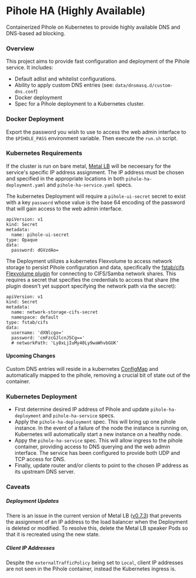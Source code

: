 # Pihole HA (Highly Available)
Containerized Pihole on Kubernetes to provide highly available DNS and DNS-based ad blocking.

### Overview
This project aims to provide fast configuration and deployment of the Pihole service.  It includes:

- Default adlist and whitelist configurations.
- Ability to apply custom DNS entries (see: `data/dnsmasq.d/custom-dns.conf`)
- Docker deployment
- Spec for a Pihole deployment to a Kubernetes cluster.  

### Docker Deployment
Export the password you wish to use to access the web admin interface to the `$PIHOLE_PASS` environment variable.  Then execute the `run.sh` script.

### Kubernetes Requirements
If the cluster is run on bare metal, [Metal LB](https://metallb.universe.tf/) will be neceesary for the service's specific IP address assignment.  The IP address must be chosen and specified in the appropriate locations in both `pihole-ha-deployment.yaml` and `pihole-ha-service.yaml` specs.

The kubernetes Deployment will require a `pihole-ui-secret` secret to exist with a key `password` whose value is the base 64 encoding of the password that will gain access to the web admin interface.

```
apiVersion: v1
kind: Secret
metadata:
  name: pihole-ui-secret
type: Opaque
data:
  password: dGVzdAo=
```

The Deployment utilizes a kubernetes Flexvolume to access network storage to persist Pihole configuration and data, specifically the [fstab/cifs Flexvolume plugin](https://github.com/fstab/cifs) for connecting to CIFS/Samba network shares.  This requires a secret that specifies the credentials to access that share (the plugin doesn't yet support specifying the network path via the secret):

```
apiVersion: v1
kind: Secret
metadata:
  name: network-storage-cifs-secret
  namespace: default
type: fstab/cifs
data:
  username: 'dXNlcgo='
  password: 'cmFzcGJlcnJ5Cg=='
  # networkPath: 'Ly8xLjIuMy40Ly9waWhvbGUK'
 ```

#### Upcoming Changes
Custom DNS entries will reside in a kubernetes [ConfigMap](https://github.com/MoJo2600/pihole-kubernetes/blob/master/configmap-pihole-custom-dnsmasq.yml) and automatically mapped to the pihole, removing a crucial bit of state out of the container.

### Kubernetes Deployment
- First determine desired IP address of Pihole and update `pihole-ha-deployment` and `pihole-ha-service` specs.
- Apply the `pihole-ha-deployment` spec.  This will bring up one pihole instance.  In the event of a failure of the node the instance is running on, Kubernetes will automatically start a new instance on a healthy node.
- Appy the `pihole-ha-service` spec.  This will allow ingress to the pihole container, providing access to DNS querying and the web admin interface.  The service has been configured to provide both UDP and TCP access for DNS.
- Finally, update router and/or clients to point to the chosen IP address as its upstream DNS server.

### Caveats

##### Deployment Updates
There is an issue in the current version of Metal LB ([v0.7.3](https://github.com/google/metallb/issues/317)) that prevents the assignment of an IP address to the load balancer when the Deployment is deleted or modified.  To resolve this, delete the Metal LB speaker Pods so that it is recreated using the new state.

##### Client IP Addresses
Despite the `externalTrafficPolicy` being set to `Local`, client IP addresses are not seen in the Pihole container, instead the Kubernetes ingress is.